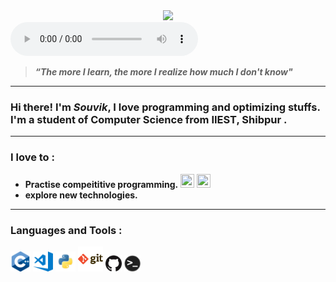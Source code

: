 <div align = "center">
<body>
<img src = "https://user-images.githubusercontent.com/58760297/97091918-1715b400-165d-11eb-8fa1-3c17c44ce8e9.gif"/>
</body>
</div>

<audio controls autostart="true">
  <source src="https://drive.google.com/file/d/1tj24D7jwuIDQQnW2rf5fm5v8tfDXplnL/view" type="audio/mpeg">
Your browser does not support the audio element.
</audio>

> ***“The more I learn, the more I realize how much I don't know"***
---
### **Hi there! I'm *Souvik*, I love programming and optimizing stuffs. I'm a student of Computer Science from IIEST, Shibpur .** 
---
### **I love to :**
- **Practise compeititive programming.** [
<img height="22" width="22" src="https://unpkg.com/simple-icons@v3/icons/codeforces.svg" />](https://codeforces.com/profile/souvikmahato)
 [<img height="22" width="22" src="https://unpkg.com/simple-icons@latest/icons/hackerrank.svg" />](https://www.hackerrank.com/souvikmahato2279)
- **explore new technologies.**
---
### **Languages and Tools :**
<p>
<img height="32"  width="32"  src="https://raw.githubusercontent.com/github/explore/80688e429a7d4ef2fca1e82350fe8e3517d3494d/topics/cpp/cpp.png"/>  <img height="32" width="32px" src="https://raw.githubusercontent.com/github/explore/80688e429a7d4ef2fca1e82350fe8e3517d3494d/topics/visual-studio-code/visual-studio-code.png" />  <img height="32" width="32" src="https://raw.githubusercontent.com/github/explore/80688e429a7d4ef2fca1e82350fe8e3517d3494d/topics/python/python.png" />  <img height="40" width="40" src="https://raw.githubusercontent.com/github/explore/80688e429a7d4ef2fca1e82350fe8e3517d3494d/topics/git/git.png" />  <img  width="26px" src="https://raw.githubusercontent.com/github/explore/78df643247d429f6cc873026c0622819ad797942/topics/github/github.png" /> <img width="26px" src="https://raw.githubusercontent.com/github/explore/80688e429a7d4ef2fca1e82350fe8e3517d3494d/topics/terminal/terminal.png" />

</p>

